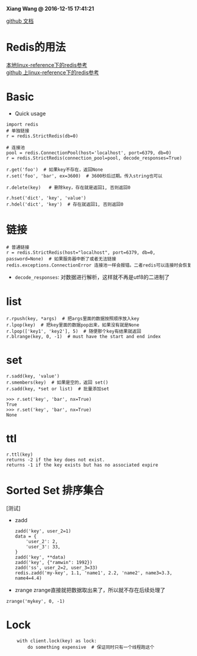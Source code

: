 **Xiang Wang @ 2016-12-15 17:41:21**

[github 文档](https://github.com/andymccurdy/redis-py)  

# Redis的用法
[本地linux-reference下的redis参考](../linux-reference/redis.md)  
[github 上linux-reference下的redis参考](https://github.com/ramwin/linux-reference/blob/master/redis.md)  

# Basic
* Quick usage
```
import redis
# 单独链接
r = redis.StrictRedis(db=0)

# 连接池
pool = redis.ConnectionPool(host='localhost', port=6379, db=0)
r = redis.StrictRedis(connection_pool=pool, decode_responses=True)

r.get('foo')  # 如果key不存在，返回None
r.set('foo', 'bar', ex=3600)  # 3600秒后过期。传入string也可以

r.delete(key)   # 删除key，存在就是返回1, 否则返回0

r.hset('dict', 'key', 'value')
r.hdel('dict', 'key')  # 存在就返回1, 否则返回0
```

# 链接
```
# 普通链接
r = redis.StrictRedis(host="localhost", port=6379, db=0, password=None)  # 如果服务器中断了或者无法链接 redis.exceptions.ConnectionError 连接池一样会报错。二者redis可以连接时会恢复
```
* `decode_responses`: 对数据进行解析，这样就不再是utf8的二进制了

# list
```
r.rpush(key, *args)  # 把args里面的数据按照顺序放入key
r.lpop(key)  # 把key里面的数据pop出来，如果没有就是None
r.lpop(['key1', 'key2'], 5)  # 随便那个key有结果就返回
r.blrange(key, 0, -1)  # must have the start and end index
```

# set
```
r.sadd(key, 'value')
r.smembers(key)  # 如果是空的，返回 set()
r.sadd(key, *set or list)  # 批量添加set

>>> r.set('key', 'bar', nx=True)
True
>>> r.set('key', 'bar', nx=True)
None
```

# ttl
```
r.ttl(key)
returns -2 if the key does not exist.
returns -1 if the key exists but has no associated expire
```

# Sorted Set 排序集合
[测试]
* zadd
    ```
    zadd('key', user_2=1)
    data = {
        'user_2': 2,
        'user_3': 33,
    }
    zadd('key', **data)
    zadd('key', {"ramwin": 1992})
    zadd('ss', user_2=2, user_3=33)
    redis.zadd('my-key', 1.1, 'name1', 2.2, 'name2', name3=3.3, name4=4.4)
    ```
* zrange
zrange直接就把数据取出来了，所以就不存在后续处理了
```
zrange('mykey', 0, -1)
```

# Lock
```
    with client.lock(key) as lock:
        do something expensive  # 保证同时只有一个线程跑这个
```
